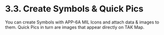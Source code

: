 # 3.3. Create Symbols & Quick Pics
You can create Symbols with APP-6A MIL Icons and attach data & images to them. Quick Pics in turn are images that appear directly on TAK Map.
<SlideDeck deckPath="android/deployapp/admin-01-start"/>